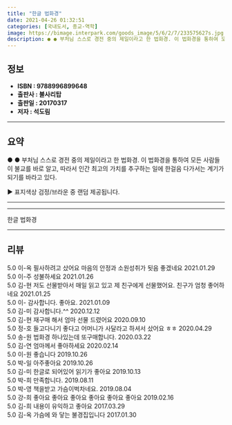 ```yaml
---
title: "한글 법화경"
date: 2021-04-26 01:32:51
categories: [국내도서, 종교-역학]
image: https://bimage.interpark.com/goods_image/5/6/2/7/233575627s.jpg
description: ● ● 부처님 스스로 경전 중의 제일이라고 한 법화경. 이 법화경을 통하여 모든 사람들이 불교를 바로 알고, 따라서 인간 최고의 가치를 추구하는 일에 한걸음 다가서는 계기가 되기를 바라고 있다. ▶ 표지색상 검정/브라운 중 랜덤 제공됩니다.
---
```


## **정보**

- **ISBN : 9788996899648**
- **출판사 : 불사리탑**
- **출판일 : 20170317**
- **저자 : 석도림**

------



## **요약**

●  ●  부처님 스스로 경전 중의 제일이라고 한 법화경. 이 법화경을 통하여 모든 사람들이 불교를 바로 알고, 따라서 인간 최고의 가치를 추구하는 일에 한걸음 다가서는 계기가 되기를 바라고 있다.

▶ 표지색상 검정/브라운 중 랜덤 제공됩니다.

------



------


한글 법화경 

------


## **리뷰** 

5.0 이-옥 필사하려고 샀어요
마음의 안정과 소원성취가 됫음 좋겠네요 2021.01.29 <br/>5.0 이-주 성불하세요 2021.01.26 <br/>5.0 김-현 저도 선물받아서 매일 읽고 있고 제 친구에게 선물했어요. 친구가 엄청 좋어하네요
 2021.01.25 <br/>5.0 이- 감사합니다. 좋아요. 2021.01.09 <br/>5.0 김-미 감사합니다.^^ 2020.12.12 <br/>5.0 김-현 재구매 해서 엄마 선물 드렸어요 2020.09.10 <br/>5.0 정-호 들고다니기 좋다고 어머니가 사달라고 하셔서 샀어요 ㅎㅎ 2020.04.29 <br/>5.0 송-원 법화경 하나있는데 또구매합니다.  2020.03.22 <br/>5.0 김-연 엄마께서 좋아하세요 2020.02.14 <br/>5.0 이-원 좋습니다 2019.10.26 <br/>5.0 박-일 아주좋아요 2019.10.26 <br/>5.0 김-미 한글로 되어있어 읽기가 좋아요 2019.10.13 <br/>5.0 박-희 만족합니다. 2019.08.11 <br/>5.0 박-영 책을받고 가슴이벅차네요. 2019.08.04 <br/>5.0 강-희 좋아요 좋아요 좋아요 좋아요 좋아요 좋아요  2019.02.16 <br/>5.0 김-희 내용이 유익하고 좋아요 2017.03.29 <br/>5.0 김-옥 가슴에 와 닿는 불경집입니다 2017.01.30 <br/>